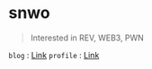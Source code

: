 # snwo
> Interested in REV, WEB3, PWN

`blog` : [Link](https://blog.solidity.kr)
`profile`  : [Link](https://solidity.kr) 

